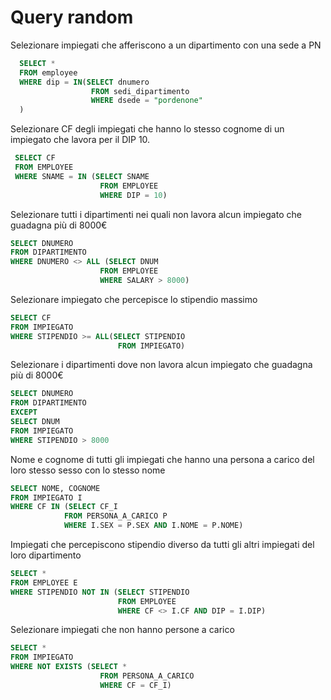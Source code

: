# Query random 

Selezionare impiegati che afferiscono a un dipartimento con una sede a PN
```sql
  SELECT *
  FROM employee
  WHERE dip = IN(SELECT dnumero
				  FROM sedi_dipartimento
				  WHERE dsede = "pordenone"
  )
```

Selezionare CF degli impiegati che hanno lo stesso cognome di un impiegato che lavora per il DIP 10. 
```sql
 SELECT CF
 FROM EMPLOYEE 
 WHERE SNAME = IN (SELECT SNAME
					FROM EMPLOYEE
					WHERE DIP = 10)
```

Selezionare tutti i dipartimenti nei quali non lavora alcun impiegato che guadagna più di 8000€
```sql
SELECT DNUMERO
FROM DIPARTIMENTO 
WHERE DNUMERO <> ALL (SELECT DNUM 
					FROM EMPLOYEE
					WHERE SALARY > 8000)
```

Selezionare impiegato che percepisce lo stipendio massimo 
```sql
SELECT CF
FROM IMPIEGATO
WHERE STIPENDIO >= ALL(SELECT STIPENDIO
						FROM IMPIEGATO)
```

Selezionare i dipartimenti dove non lavora alcun impiegato che guadagna più di 8000€
```sql
SELECT DNUMERO 
FROM DIPARTIMENTO 
EXCEPT
SELECT DNUM
FROM IMPIEGATO 
WHERE STIPENDIO > 8000
```

Nome e cognome di tutti gli impiegati che hanno una persona a carico del loro stesso sesso con lo stesso nome
```sql
SELECT NOME, COGNOME
FROM IMPIEGATO I
WHERE CF IN (SELECT CF_I
			FROM PERSONA_A_CARICO P
			WHERE I.SEX = P.SEX AND I.NOME = P.NOME)
```

Impiegati che percepiscono stipendio diverso da tutti gli altri impiegati del loro dipartimento 
```sql
SELECT *
FROM EMPLOYEE E
WHERE STIPENDIO NOT IN (SELECT STIPENDIO
						FROM EMPLOYEE
						WHERE CF <> I.CF AND DIP = I.DIP)
```

Selezionare impiegati che non hanno persone a carico 
```sql
SELECT *
FROM IMPIEGATO
WHERE NOT EXISTS (SELECT *
					FROM PERSONA_A_CARICO
					WHERE CF = CF_I)
					
```
